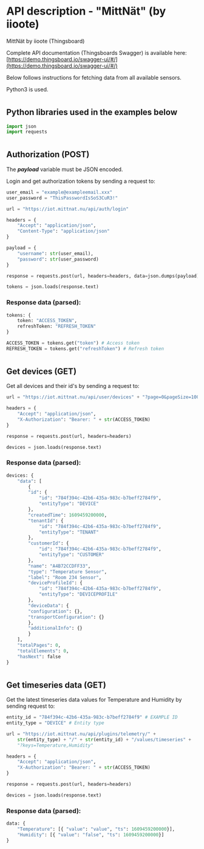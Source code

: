 # API description - "MittNät" (by iioote)

MittNät by iioote (Thingsboard)

Complete API documentation (Thingsboards Swagger) is available here: [https://demo.thingsboard.io/swagger-ui/#/](https://demo.thingsboard.io/swagger-ui/#/)

Below follows instructions for fetching data from all available sensors.

Python3 is used.

#

## Python libraries used in the examples below

```Python
import json
import requests
```

#

## **Authorization (POST)**

The **_payload_** variable must be JSON encoded.

Login and get authorization tokens by sending a request to:

```Python
user_email = "example@exampleemail.xxx"
user_password = "ThisPasswordIsSoS3CuR3!"

url = "https://iot.mittnat.nu/api/auth/login"

headers = {
    "Accept": "application/json",
    "Content-Type": "application/json"
}

payload = {
    "username": str(user_email),
    "password": str(user_password)
}

response = requests.post(url, headers=headers, data=json.dumps(payload))

tokens = json.loads(response.text)
```

### Response data (parsed):

```Python
tokens: {
    token: "ACCESS_TOKEN",
    refreshToken: "REFRESH_TOKEN"
}

ACCESS_TOKEN = tokens.get("token") # Access token
REFRESH_TOKEN = tokens.get("refreshToken") # Refresh token
```

#

## **Get devices (GET)**

Get all devices and their id's by sending a request to:

```Python
url = "https://iot.mittnat.nu/api/user/devices" + "?page=0&pageSize=100"

headers = {
    "Accept": "application/json",
    "X-Authorization": "Bearer: " + str(ACCESS_TOKEN)
}

response = requests.post(url, headers=headers)

devices = json.loads(response.text)
```

### Response data (parsed):

```Python
devices: {
    "data": [
        {
        "id": {
            "id": "784f394c-42b6-435a-983c-b7beff2784f9",
            "entityType": "DEVICE"
        },
        "createdTime": 1609459200000,
        "tenantId": {
            "id": "784f394c-42b6-435a-983c-b7beff2784f9",
            "entityType": "TENANT"
        },
        "customerId": {
            "id": "784f394c-42b6-435a-983c-b7beff2784f9",
            "entityType": "CUSTOMER"
        },
        "name": "A4B72CCDFF33",
        "type": "Temperature Sensor",
        "label": "Room 234 Sensor",
        "deviceProfileId": {
            "id": "784f394c-42b6-435a-983c-b7beff2784f9",
            "entityType": "DEVICEPROFILE"
        },
        "deviceData": {
        "configuration": {},
        "transportConfiguration": {}
        },
        "additionalInfo": {}
        }
    ],
    "totalPages": 0,
    "totalElements": 0,
    "hasNext": false
}
```

#

## **Get timeseries data (GET)**

Get the latest timeseries data values for Temperature and Humidity by sending request to:

```Python
entity_id = "784f394c-42b6-435a-983c-b7beff2784f9" # EXAMPLE ID
entity_type = "DEVICE" # Entity type

url = "https://iot.mittnat.nu/api/plugins/telemetry/" +
    str(entity_type) + "/" + str(entity_id) + "/values/timeseries" +
    "?keys=Temperature,Humidity"

headers = {
    "Accept": "application/json",
    "X-Authorization": "Bearer: " + str(ACCESS_TOKEN)
}

response = requests.post(url, headers=headers)

devices = json.loads(response.text)

```

### Response data (parsed):

```Python
data: {
    "Temperature": [{ "value": "value", "ts": 1609459200000}],
    "Humidity": [{ "value": "false", "ts": 1609459200000}]
}
```

#
